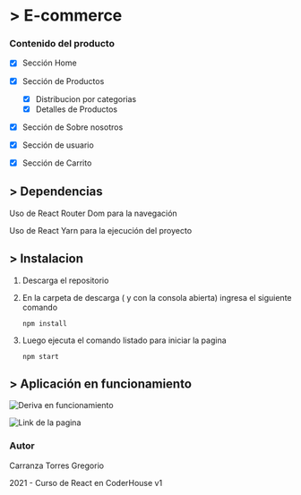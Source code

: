 # > E-commerce

### Contenido del producto

- [x] Sección Home

- [x] Sección de Productos

  - [x] Distribucion por categorias
  - [x] Detalles de Productos

- [x] Sección de Sobre nosotros

- [x] Sección de usuario

- [x] Sección de Carrito


## > Dependencias

Uso de React Router Dom para la navegación

Uso de React Yarn para la ejecución del proyecto

## > Instalacion

1. Descarga el repositorio

2. En la carpeta de descarga ( y con la consola abierta) ingresa el siguiente comando

   ```console
   npm install
   ```

3. Luego ejecuta el comando listado para iniciar la pagina

   ```console
   npm start

   ```

## > Aplicación en funcionamiento

![Deriva en funcionamiento](https://github.com/gregoriocarranza/E-comerce_React/blob/main/Deriva.gif)

![Link de la pagina](https://e-comerce-react-e2a9d.web.app/)
### Autor

Carranza Torres Gregorio

2021 - Curso de React en CoderHouse v1
